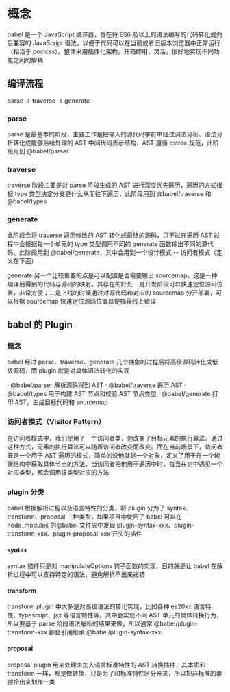# 概念

babel 是一个 JavaScript 编译器，旨在将 ES6 及以上的语法编写的代码转化成向后兼容的 JavaScript 语法，以便于代码可以在当前或者旧版本浏览器中正常运行（相当于 postcss）。整体采用插件化架构，开箱即用，灵活，很好地实现不同功能之间的解耦

## 编译流程

parse -> traverse -> generate

### parse

parse 是最基本的阶段，主要工作是把输入的源代码字符串经过词法分析、语法分析转化成能够后续处理的 AST 中间代码表示结构，AST 遵循 estree 规范，此阶段用到 @babel/parser

### traverse

traverse 阶段主要是对 parse 阶段生成的 AST 进行深度优先遍历，遍历的方式根据 type 类型决定分支是什么从而往下遍历，此阶段用到 @babel/traverse 和 @babel/types

### generate

此阶段会将 traverse 遍历修改的 AST 转化成最终的源码，只不过在遍历 AST 过程中会根据每一个单元的 type 类型调用不同的 generate 函数输出不同的源代码，此阶段用到 @babel/generate，其中会用到一个设计模式 -- 访问者模式（定义在下面）

generate 另一个比较重要的点是可以配置是否需要输出 sourcemap，这是一种编译后得到的代码与源码的映射。其存在的好处一是开发阶段可以快速定位源码位置，非常方便；二是上线的时候通过对源代码和对应的 sourcemap 分开部署，可以根据 sourcemap 快速定位源码位置以便捕获线上错误

## babel 的 Plugin

### 概念

babel 经过 parse、traverse、generate 几个抽象的过程后将高级源码转化成低级源码，而 plugin 就是对具体语法转化的实现

· @babel/parser 解析源码得到 AST
· @babel/traverse 遍历 AST
· @babel/types 用于构建 AST 节点和校验 AST 节点类型
· @babel/generate 打印 AST，生成目标代码和 sourcemap

### 访问者模式（Visitor Pattern）

在访问者模式中，我们使用了一个访问者类，他改变了目标元素的执行算法。通过这种方式，元素的执行算法可以随着访问者改变而改变。而在当前场景下，访问者既是一个用于 AST 遍历的模式，简单的说他就是一个对象，定义了用于在一个树状结构中获取具体节点的方法。当访问者把他用于遍历中时，每当在树中遇见一个对应类型，都会调用该类型对应的方法

### plugin 分类

babel 根据解析过程以及语言特性的分类，将 plugin 分为了 syntax、transform、proposal 三种类型，如果项目中使用了 babel 可以在 node_modules 的@babel 文件夹中发现 plugin-syntax-xxx、plugin-transform-xxx、plugin-proposal-xxx 开头的插件

#### syntax

syntax 插件只是对 manipulateOptions 钩子函数的实现，目的就是让 babel 在解析过程中可以支持特定的语法，避免解析不出来报错

#### transform

transform plugin 中大多是对高级语法的转化实现，比如各种 es20xx 语言特性、typescript、jsx 等语言特性等。其中会实现不同 AST 单元的具体转换行为，所以要基于 parse 阶段语法解析的结果来做，所以通常 @babel/plugin-transform-xxx 都会引用继承 @babel/plugin-syntax-xxx

#### proposal

proposal plugin 用来处理未加入语言标准特性的 AST 转换插件，其本质和 transform 一样，都是做转换，只是为了和标准特性区分开来，所以把非标准的单独拎出来划作一类

